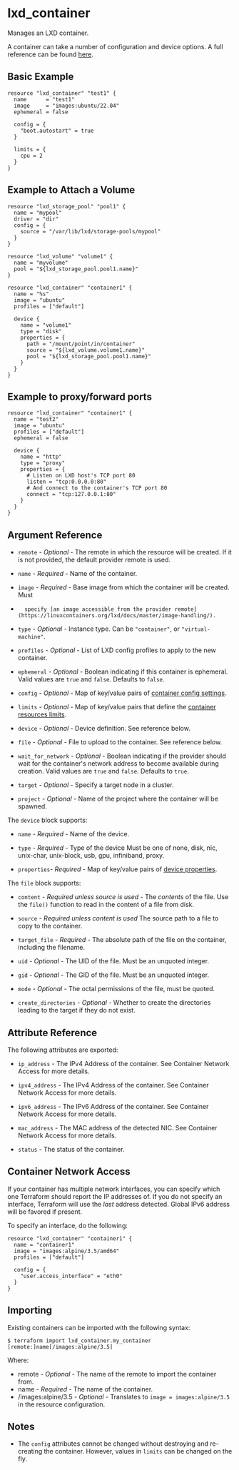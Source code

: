 # lxd_container

Manages an LXD container.

A container can take a number of configuration and device options. A full reference can be found [here](https://github.com/lxc/lxd/blob/master/doc/configuration.md).

## Basic Example

```hcl
resource "lxd_container" "test1" {
  name      = "test1"
  image     = "images:ubuntu/22.04"
  ephemeral = false

  config = {
    "boot.autostart" = true
  }

  limits = {
    cpu = 2
  }
}
```

## Example to Attach a Volume

```hcl
resource "lxd_storage_pool" "pool1" {
  name = "mypool"
  driver = "dir"
  config = {
    source = "/var/lib/lxd/storage-pools/mypool"
  }
}

resource "lxd_volume" "volume1" {
  name = "myvolume"
  pool = "${lxd_storage_pool.pool1.name}"
}

resource "lxd_container" "container1" {
  name = "%s"
  image = "ubuntu"
  profiles = ["default"]

  device {
    name = "volume1"
    type = "disk"
    properties = {
      path = "/mount/point/in/container"
      source = "${lxd_volume.volume1.name}"
      pool = "${lxd_storage_pool.pool1.name}"
    }
  }
}
```

## Example to proxy/forward ports

```hcl
resource "lxd_container" "container1" {
  name = "test2"
  image = "ubuntu"
  profiles = ["default"]
  ephemeral = false

  device {
    name = "http"
    type = "proxy"
    properties = {
      # Listen on LXD host's TCP port 80
      listen = "tcp:0.0.0.0:80"
      # And connect to the container's TCP port 80
      connect = "tcp:127.0.0.1:80"
    }
  }
}
```

## Argument Reference

* `remote` - *Optional* - The remote in which the resource will be created. If
	it is not provided, the default provider remote is used.

* `name` - *Required* - Name of the container.

* `image` - *Required* - Base image from which the container will be created. Must
*       specify [an image accessible from the provider remote](https://linuxcontainers.org/lxd/docs/master/image-handling/).

* `type` - *Optional* -  Instance type. Can be `"container"`, or `"virtual-machine"`.

* `profiles` - *Optional* - List of LXD config profiles to apply to the new
	container.

* `ephemeral` - *Optional* - Boolean indicating if this container is ephemeral.
	Valid values are `true` and `false`. Defaults to `false`.

* `config` - *Optional* - Map of key/value pairs of
	[container config settings](https://github.com/lxc/lxd/blob/master/doc/configuration.md#container-configuration).

* `limits` - *Optional* - Map of key/value pairs that define the
	[container resources limits](https://github.com/lxc/lxd/blob/master/doc/containers.md).

* `device` - *Optional* - Device definition. See reference below.

* `file` - *Optional* - File to upload to the container. See reference below.

* `wait_for_network` - *Optional* - Boolean indicating if the provider should wait for the container's network address to become available during creation.
  Valid values are `true` and `false`. Defaults to `true`.

* `target` - *Optional* - Specify a target node in a cluster.

* `project` - *Optional* - Name of the project where the container will be spawned.

The `device` block supports:

* `name` - *Required* - Name of the device.

* `type` - *Required* - Type of the device Must be one of none, disk, nic,
	unix-char, unix-block, usb, gpu, infiniband, proxy.

* `properties`- *Required* - Map of key/value pairs of
	[device properties](https://github.com/lxc/lxd/blob/master/doc/configuration.md#devices-configuration).

The `file` block supports:

* `content` - *Required unless source is used* - The _contents_ of the file.
	Use the `file()` function to read in the content of a file from disk.

* `source` - *Required unless content is used* The source path to a file to
	copy to the container.

* `target_file` - *Required* - The absolute path of the file on the container,
	including the filename.

* `uid` - *Optional* - The UID of the file. Must be an unquoted integer.

* `gid` - *Optional* - The GID of the file. Must be an unquoted integer.

* `mode` - *Optional* - The octal permissions of the file, must be quoted.

* `create_directories` - *Optional* - Whether to create the directories leading
	to the target if they do not exist.

## Attribute Reference

The following attributes are exported:

* `ip_address` - The IPv4 Address of the container. See Container Network Access
  for more details.

* `ipv4_address` - The IPv4 Address of the container. See Container Network
  Access for more details.

* `ipv6_address` - The IPv6 Address of the container. See Container Network
  Access for more details.

* `mac_address` - The MAC address of the detected NIC. See Container Network
  Access for more details.

* `status` - The status of the container.

## Container Network Access

If your container has multiple network interfaces, you can specify which one
Terraform should report the IP addresses of. If you do not specify an interface,
Terraform will use the _last_ address detected. Global IPv6 address will be favored if present.

To specify an interface, do the following:

```hcl
resource "lxd_container" "container1" {
  name = "container1"
  image = "images:alpine/3.5/amd64"
  profiles = ["default"]

  config = {
    "user.access_interface" = "eth0"
  }
}
```

## Importing

Existing containers can be imported with the following syntax:

```shell
$ terraform import lxd_container.my_container [remote:]name[/images:alpine/3.5]
```

Where:

* remote - *Optional* - The name of the remote to import the container from.
* name - *Required* - The name of the container.
* /images:alpine/3.5 - *Optional* - Translates to `image = images:alpine/3.5`
  in the resource configuration.

## Notes

* The `config` attributes cannot be changed without destroying and re-creating
	the container. However, values in `limits` can be changed on the fly.
